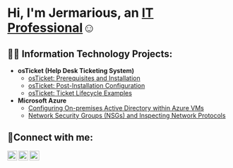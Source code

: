 <h1>Hi, I'm Jermarious, an <a href="https://linkedin.com/in/jermarious-kirkendoll-b73a98285">IT Professional</a>☺</h1>

<h2>👨‍💻 Information Technology Projects:</h2>

- <b>osTicket (Help Desk Ticketing System)</b>
  - [osTicket: Prerequisites and Installation](https://github.com/jckjr21/osticket-prereqs)
  - [osTicket: Post-Installation Configuration](https://github.com/jckjr21/post-install-config)
  - [osTicket: Ticket Lifecycle Examples](https://github.com/jckjr21/ticket-lifecycle)
- <b>Microsoft Azure</b>
  - [Configuring On-premises Active Directory within Azure VMs](https://github.com/jckjr21/configure-ad)
  - [Network Security Groups (NSGs) and Inspecting Network Protocols](https://github.com/jckjr21/azure-network-protocols)

<h2>🤳Connect with me:</h2>

[<img align="left" alt="Josh | Twitter" width="22px" src="https://cdn.jsdelivr.net/npm/simple-icons@v3/icons/twitter.svg" />][twitter]
[<img align="left" alt="Josh | LinkedIn" width="22px" src="https://cdn.jsdelivr.net/npm/simple-icons@v3/icons/linkedin.svg" />][linkedin]
[<img align="left" alt="Josh | Instagram" width="22px" src="https://cdn.jsdelivr.net/npm/simple-icons@v3/icons/instagram.svg" />][instagram]

[twitter]: https://twitter.com
[instagram]: https://www.instagram.com
[linkedin]: https://linkedin.com/in/Jermarious
